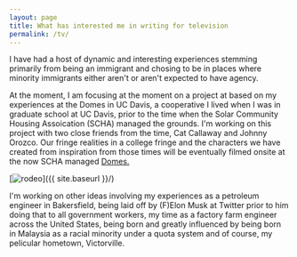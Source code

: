 ```yaml
---
layout: page
title: What has interested me in writing for television
permalink: /tv/
---
```


I have had a host of dynamic and interesting experiences stemming primarily from being an immigrant and chosing to be in places where minority immigrants either aren't or aren't expected to have agency. 

At the moment, I am focusing at the moment on a project at based on my experiences at the Domes in UC Davis, a cooperative I lived when I was in graduate school at UC Davis, prior to the time when the Solar Community Housing Assoication (SCHA) managed the grounds. I'm working on this project with two close friends from the time, Cat Callaway and Johnny Orozco. Our fringe realities in a college fringe and the characters we have created from inspiration from those times will be eventually filmed onsite at the now SCHA managed <a href="http://schadavis.org/the-domes">Domes.</a>

[<img src="{{ site.baseurl }}/images/profile-pic.jpeg" alt="rodeo"/>]({{ site.baseurl }}/)

I'm working on other ideas involving my experiences as a petroleum engineer in Bakersfield, being laid off by (F)Elon Musk at Twitter prior to him doing that to all government workers, my time as a factory farm engineer across the United States, being born and greatly influenced by being born in Malaysia as a racial minority under a quota system and of course, my pelicular hometown, Victorville.